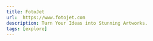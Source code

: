 ```yaml
---
title: FotoJet
url:  https://www.fotojet.com
description: Turn Your Ideas into Stunning Artworks.
tags: [explore]
---
```

